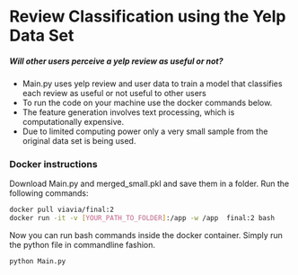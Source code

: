 # Review Classification using the Yelp Data Set
##### Will other users perceive a yelp review as useful or not?
- Main.py uses yelp review and user data to train a model that classifies each review as useful or not useful to other users
- To run the code on your machine use the docker commands below.
- The feature generation involves text processing, which is computationally expensive.
- Due to limited computing power only a very small sample from the original data set is being used.

### Docker instructions

Download Main.py and merged_small.pkl and save them in a folder. Run the following commands:

```sh
docker pull viavia/final:2
docker run -it -v [YOUR_PATH_TO_FOLDER]:/app -w /app  final:2 bash
```
Now you can run bash commands inside the docker container. Simply run the python file in commandline fashion.

```sh
python Main.py
```
